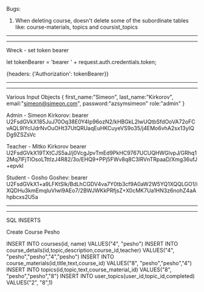 Bugs:
1. When deleting course, doesn't delete some of the subordinate tables like: course-materials, topics and coursist_topics











------------------------------------------
-------------------------------------------


Wreck - set token bearer

let tokenBearer = 'bearer ' + request.auth.credentials.token;

{headers: {'Authorization': tokenBearer}}

------------------------------------------
-------------------------------------------

Various Input Objects
{
	first_name:"Simeon", 
	last_name:"Kirkorov", 
	email:"simeon@simeon.com", 
	password:"azsymsimeon"
	role:"admin"
}

Admin - Simeon Kirkorov: 
bearer U2FsdGVkX185JuJ70Oq38E0Y4Ip96ozN2/kHBGkL2lwUQtbSfdOoVA72oFCvAQL9lYcIJdrNvOuOHt37UtQRUaqEuHKCuyeVS9o35/j4EMo6vhA2sx13yIQDg9ZSZsVc

Teacher - Mitko Kirkorov
bearer U2FsdGVkX19TXtCJS5aJ/j0VcgJpvTmEd9PkHC9767UCUQHWGlvpJ/GRhq12Mq7lFjTlOsoLTttIzJ4R82/3o/EHQ9+PPj5FWv8q8C3lRVnTRpaaD/Xmg36ufJ+epvkI

Student - Gosho Goshev:
bearer U2FsdGVkX1+a9LFKtSlk/BdLhCGDV4va7Y0tb3cf9A0aW2W5YQ1XQQLGO1/iXQDHu3kmEmqluVlwl9AEo7/2BWJWKkPRfjsZ+X0cMK7Ua1HN3z6nohZ4aAhpbcxs2U5a

------------------------------------------
-------------------------------------------

SQL INSERTS

Create Course Pesho

INSERT INTO courses(id, name) VALUES("4", "pesho")
INSERT INTO course_details(id,topic,description,course_id,teacher) VALUES("4", "pesho","pesho","4","pesho")
INSERT INTO course_materials(id,title,text,course_id) VALUES("8", "pesho","pesho","4")
INSERT INTO topics(id,topic,text,course_material_id) VALUES("8", "pesho","pesho","8")
INSERT INTO user_topics(user_id,topic_id,completed) VALUES("2", "8",1)